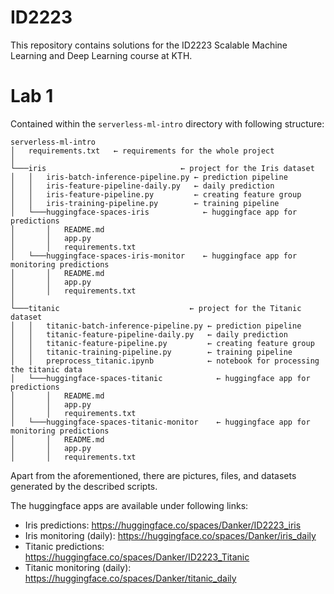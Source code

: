 # ID2223

This repository contains solutions for the ID2223 Scalable Machine Learning and Deep Learning course at KTH.

# Lab 1
Contained within the `serverless-ml-intro` directory with following structure: 
```
serverless-ml-intro
│   requirements.txt   ← requirements for the whole project 
│
└───iris                              ← project for the Iris dataset
│   │   iris-batch-inference-pipeline.py ← prediction pipeline
│   │   iris-feature-pipeline-daily.py   ← daily prediction
│   │   iris-feature-pipeline.py         ← creating feature group
│   │   iris-training-pipeline.py        ← training pipeline
│   └───huggingface-spaces-iris            ← huggingface app for predictions
│       │   README.md
│       │   app.py
│       │   requirements.txt
│   └───huggingface-spaces-iris-monitor    ← huggingface app for monitoring predictions
│       │   README.md
│       │   app.py
│       │   requirements.txt
│   
└───titanic                             ← project for the Titanic dataset
│   │   titanic-batch-inference-pipeline.py ← prediction pipeline
│   │   titanic-feature-pipeline-daily.py   ← daily prediction
│   │   titanic-feature-pipeline.py         ← creating feature group
│   │   titanic-training-pipeline.py        ← training pipeline
│   │   preprocess_titanic.ipynb            ← notebook for processing the titanic data
│   └───huggingface-spaces-titanic            ← huggingface app for predictions
│       │   README.md
│       │   app.py
│       │   requirements.txt
│   └───huggingface-spaces-titanic-monitor    ← huggingface app for monitoring predictions
│       │   README.md
│       │   app.py
│       │   requirements.txt
```
Apart from the aforementioned, there are pictures, files, and datasets generated by the described scripts.

The huggingface apps are available under following links:
- Iris predictions: https://huggingface.co/spaces/Danker/ID2223_iris
- Iris monitoring (daily): https://huggingface.co/spaces/Danker/iris_daily
- Titanic predictions: https://huggingface.co/spaces/Danker/ID2223_Titanic
- Titanic monitoring (daily): https://huggingface.co/spaces/Danker/titanic_daily
